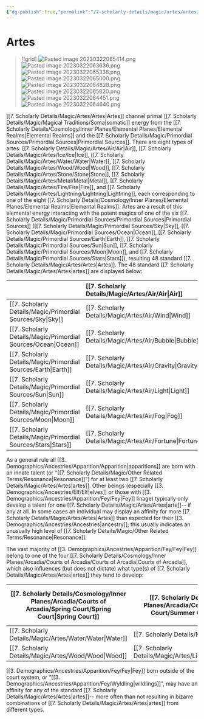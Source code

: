 ```yaml
---
{"dg-publish":true,"permalink":"/7-scholarly-details/magic/artes/artes/","noteIcon":""}
---
```


# Artes

>[!grid]
>![Pasted image 20230322065414.png](/img/user/x.%20Assets/Attachments/Pasted%20image%2020230322065414.png)
>![Pasted image 20230322063636.png](/img/user/x.%20Assets/Attachments/Pasted%20image%2020230322063636.png)
>![Pasted image 20230322065338.png](/img/user/x.%20Assets/Attachments/Pasted%20image%2020230322065338.png)
>![Pasted image 20230322065000.png](/img/user/x.%20Assets/Attachments/Pasted%20image%2020230322065000.png)
>![Pasted image 20230322064828.png](/img/user/x.%20Assets/Attachments/Pasted%20image%2020230322064828.png)
>![Pasted image 20230322065820.png](/img/user/x.%20Assets/Attachments/Pasted%20image%2020230322065820.png)
>![Pasted image 20230322064451.png](/img/user/x.%20Assets/Attachments/Pasted%20image%2020230322064451.png)
>![Pasted image 20230322064640.png](/img/user/x.%20Assets/Attachments/Pasted%20image%2020230322064640.png)

[[7. Scholarly Details/Magic/Artes/Artes\|Artes]] channel primal [[7. Scholarly Details/Magic/Magical Traditions/Soma\|somatic]] energy from the [[7. Scholarly Details/Cosmology/Inner Planes/Elemental Planes/Elemental Realms\|Elemental Realms]] and the [[7. Scholarly Details/Magic/Primordial Sources/Primordial Sources\|Primordial Sources]]. There are eight types of artes: [[7. Scholarly Details/Magic/Artes/Air/Air\|Air]], [[7. Scholarly Details/Magic/Artes/Ice/Ice\|Ice]], [[7. Scholarly Details/Magic/Artes/Water/Water\|Water]], [[7. Scholarly Details/Magic/Artes/Wood/Wood\|Wood]], [[7. Scholarly Details/Magic/Artes/Stone/Stone\|Stone]], [[7. Scholarly Details/Magic/Artes/Metal/Metal\|Metal]], [[7. Scholarly Details/Magic/Artes/Fire/Fire\|Fire]], and [[7. Scholarly Details/Magic/Artes/Lightning/Lightning\|Lightning]], each corresponding to one of the eight [[7. Scholarly Details/Cosmology/Inner Planes/Elemental Planes/Elemental Realms\|Elemental Realms]]. Artes are a result of this elemental energy interacting with the potent magics of one of the six [[7. Scholarly Details/Magic/Primordial Sources/Primordial Sources\|Primordial Sources]] ([[7. Scholarly Details/Magic/Primordial Sources/Sky\|Sky]], [[7. Scholarly Details/Magic/Primordial Sources/Ocean\|Ocean]], [[7. Scholarly Details/Magic/Primordial Sources/Earth\|Earth]], [[7. Scholarly Details/Magic/Primordial Sources/Sun\|Sun]], [[7. Scholarly Details/Magic/Primordial Sources/Moon\|Moon]], and [[7. Scholarly Details/Magic/Primordial Sources/Stars\|Stars]]), resulting 48 standard [[7. Scholarly Details/Magic/Artes/Artes\|Artes]]. The 48 standard [[7. Scholarly Details/Magic/Artes/Artes\|artes]] are displayed below: 

|           | [[7. Scholarly Details/Magic/Artes/Air/Air\|Air]]     | [[7. Scholarly Details/Magic/Artes/Ice/Ice\|Ice]]          | [[7. Scholarly Details/Magic/Artes/Water/Water\|Water]]      | [[7. Scholarly Details/Magic/Artes/Wood/Wood\|Wood]]     | [[7. Scholarly Details/Magic/Artes/Stone/Stone\|Stone]]         | [[7. Scholarly Details/Magic/Artes/Metal/Metal\|Metal]]        | [[7. Scholarly Details/Magic/Artes/Fire/Fire\|Fire]]    | [[7. Scholarly Details/Magic/Artes/Lightning/Lightning\|Lightning]]   |
| :-------- | :---------- | :--------------- | :------------- | :----------- | :---------------- | :--------------- | :---------- | :-------------- |
| [[7. Scholarly Details/Magic/Primordial Sources/Sky\|Sky]]   | [[7. Scholarly Details/Magic/Artes/Air/Wind\|Wind]]    | [[7. Scholarly Details/Magic/Artes/Ice/Snow\|Snow]]         | [[7. Scholarly Details/Magic/Artes/Water/Rain\|Rain]]       | [[7. Scholarly Details/Magic/Artes/Wood/Vine\|Vine]]     | [[7. Scholarly Details/Magic/Artes/Stone/Teleportation\|Teleportation]] | [[7. Scholarly Details/Magic/Artes/Metal/Magnet\|Magnet]]       | [[7. Scholarly Details/Magic/Artes/Fire/Smoke\|Smoke]]   | [[7. Scholarly Details/Magic/Artes/Lightning/Bolt\|Bolt]]        |
| [[7. Scholarly Details/Magic/Primordial Sources/Ocean\|Ocean]] | [[7. Scholarly Details/Magic/Artes/Air/Bubble\|Bubble]]  | [[7. Scholarly Details/Magic/Artes/Ice/Cryo\|Cryo]]         | [[7. Scholarly Details/Magic/Artes/Water/Tide\|Tide]]       | [[7. Scholarly Details/Magic/Artes/Wood/Growth\|Growth]]   | [[7. Scholarly Details/Magic/Artes/Stone/Sand\|Sand]]          | [[7. Scholarly Details/Magic/Artes/Metal/Rust\|Rust]]         | [[7. Scholarly Details/Magic/Artes/Fire/Thermal\|Thermal]] | [[7. Scholarly Details/Magic/Artes/Lightning/Shock\|Shock]]       |
| [[7. Scholarly Details/Magic/Primordial Sources/Earth\|Earth]] | [[7. Scholarly Details/Magic/Artes/Air/Gravity\|Gravity]] | [[7. Scholarly Details/Magic/Artes/Ice/Frost\|Frost]]        | [[7. Scholarly Details/Magic/Artes/Water/Mud\|Mud]]        | [[7. Scholarly Details/Magic/Artes/Wood/Flora\|Flora]]    | [[7. Scholarly Details/Magic/Artes/Stone/Petrification\|Petrification]] | [[7. Scholarly Details/Magic/Artes/Metal/Ore\|Ore]]          | [[7. Scholarly Details/Magic/Artes/Fire/Lava\|Lava]]    | [[7. Scholarly Details/Magic/Artes/Lightning/Seismic\|Seismic]]     |
| [[7. Scholarly Details/Magic/Primordial Sources/Sun\|Sun]]   | [[7. Scholarly Details/Magic/Artes/Air/Light\|Light]]   | [[7. Scholarly Details/Magic/Artes/Ice/Invisibility\|Invisibility]] | [[7. Scholarly Details/Magic/Artes/Water/Chromatic\|Chromatic]]  | [[7. Scholarly Details/Magic/Artes/Wood/Vitality\|Vitality]] | [[7. Scholarly Details/Magic/Artes/Stone/Glass\|Glass]]         | [[7. Scholarly Details/Magic/Artes/Metal/Delirium\|Delirium]]     | [[7. Scholarly Details/Magic/Artes/Fire/Flare\|Flare]]   | [[7. Scholarly Details/Magic/Artes/Lightning/Flash\|Flash]]       |
| [[7. Scholarly Details/Magic/Primordial Sources/Moon\|Moon]]  | [[7. Scholarly Details/Magic/Artes/Air/Fog\|Fog]]     | [[7. Scholarly Details/Magic/Artes/Ice/Crystal\|Crystal]]      | [[7. Scholarly Details/Magic/Artes/Water/Reflection\|Reflection]] | [[7. Scholarly Details/Magic/Artes/Wood/Fungi\|Fungi]]    | [[7. Scholarly Details/Magic/Artes/Stone/Shadow\|Shadow]]        | [[7. Scholarly Details/Magic/Artes/Metal/Debilitation\|Debilitation]] | [[7. Scholarly Details/Magic/Artes/Fire/Mirage\|Mirage]]  | [[7. Scholarly Details/Magic/Artes/Lightning/Frenzy\|Frenzy]]      |
| [[7. Scholarly Details/Magic/Primordial Sources/Stars\|Stars]] | [[7. Scholarly Details/Magic/Artes/Air/Fortune\|Fortune]]    | [[7. Scholarly Details/Magic/Artes/Ice/Time\|Time]]         | [[7. Scholarly Details/Magic/Artes/Water/Memory\|Memory]]     | [[7. Scholarly Details/Magic/Artes/Wood/Luck\|Luck]]     | [[7. Scholarly Details/Magic/Artes/Stone/Endurance\|Endurance]]     | [[7. Scholarly Details/Magic/Artes/Metal/Nobility\|Nobility]]     | [[7. Scholarly Details/Magic/Artes/Fire/Rebirth\|Rebirth]] | [[7. Scholarly Details/Magic/Artes/Lightning/Inspiration\|Inspiration]] |

As a general rule all [[3. Demographics/Ancestries/Apparition/Apparition\|apparitions]] are born with an innate talent (or "[[7. Scholarly Details/Magic/Other Related Terms/Resonance\|Resonance]]") for at least two [[7. Scholarly Details/Magic/Artes/Artes\|artes]]. Other beings (especially [[3. Demographics/Ancestries/Elf/Elf\|elves]] or those with [[3. Demographics/Ancestries/Apparition/Fey/Fey\|Fey]] linage) typically only develop a talent for one [[7. Scholarly Details/Magic/Artes/Artes\|arte]]-- if any at all. In some cases an individual may display an affinity for more [[7. Scholarly Details/Magic/Artes/Artes\|Artes]] than expected for their [[3. Demographics/Ancestries/Ancestries\|ancestry]]; this usually indicates an unusually high level of [[7. Scholarly Details/Magic/Other Related Terms/Resonance\|Resonance]]. 

The vast majority of [[3. Demographics/Ancestries/Apparition/Fey/Fey\|Fey]] belong to one of the four [[7. Scholarly Details/Cosmology/Inner Planes/Arcadia/Courts of Arcadia/Courts of Arcadia\|Courts of Arcadia]], which also influences (but does not dictate) what type(s) of [[7. Scholarly Details/Magic/Artes/Artes\|artes]] they tend to develop:

| [[7. Scholarly Details/Cosmology/Inner Planes/Arcadia/Courts of Arcadia/Spring Court/Spring Court\|Spring Court]] | [[7. Scholarly Details/Cosmology/Inner Planes/Arcadia/Courts of Arcadia/Summer Court/Summer Court\|Summer Court]] | [[7. Scholarly Details/Cosmology/Inner Planes/Arcadia/Courts of Arcadia/Autumn Court/Autumn Court\|Autumn Court]] | [[7. Scholarly Details/Cosmology/Inner Planes/Arcadia/Courts of Arcadia/Winter Court/Winter Court\|Winter Court]] |
| ---------------- | ---------------- | ---------------- | ---------------- |
| [[7. Scholarly Details/Magic/Artes/Water/Water\|Water]]        | [[7. Scholarly Details/Magic/Artes/Fire/Fire\|Fire]]        | [[7. Scholarly Details/Magic/Artes/Stone/Stone\|Stone]]         | [[7. Scholarly Details/Magic/Artes/Air/Air\|Air]]          |
| [[7. Scholarly Details/Magic/Artes/Wood/Wood\|Wood]]         | [[7. Scholarly Details/Magic/Artes/Lightning/Lightning\|Lightning]]    | [[7. Scholarly Details/Magic/Artes/Metal/Metal\|Metal]]        | [[7. Scholarly Details/Magic/Artes/Ice/Ice\|Ice]]          |

[[3. Demographics/Ancestries/Apparition/Fey/Fey\|Fey]] born outside of the court system, or "[[3. Demographics/Ancestries/Apparition/Fey/Wyldling\|wildlings]]", may have an affinity for any of the standard [[7. Scholarly Details/Magic/Artes/Artes\|artes]]-- more often than not resulting in bizarre combinations of [[7. Scholarly Details/Magic/Artes/Artes\|artes]] from different types.







